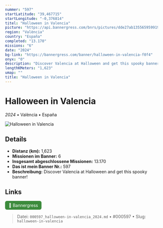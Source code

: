 ```yaml
---
nummer: "597"
startLatitude: "39,467715"
startLongitude: "-0,376814"
titel: "Halloween in Valencia"
picture: "https://api.bannergress.com/bnrs/pictures/dde27ab1355659599191184a174d41f8"
region: "València"
country: "España"
completed: "13.170"
missions: "6"
date: "2024"
bg-link: "https://bannergress.com/banner/halloween-in-valencia-f0f4"
onyx: "0"
description: "Discover Valencia at Halloween and get this spooky banner!"
lengthKMeters: "1,623"
umap: ""
title: "Halloween in Valencia"
---
```

# Halloween in Valencia

*2024* • València • España

![Halloween in Valencia](https://api.bannergress.com/bnrs/pictures/dde27ab1355659599191184a174d41f8)

## Details
- **Distanz (km):** 1,623
- **Missionen im Banner:** 6
- **Insgesamt abgeschlossene Missionen:** 13.170
- **Das ist mein Banner Nr.:** 597
- **Beschreibung:** Discover Valencia at Halloween and get this spooky banner!


## Links
<div style="margin-top: 0.5em;">
<a href="https://bannergress.com/banner/halloween-in-valencia-f0f4" target="_blank" style="display:inline-block;margin-right:8px;padding:6px 12px;background-color:#3c8b3c;color:white;text-decoration:none;border-radius:6px;">🔗 Bannergress</a>

</div>


> Datei: `000597_halloween-in-valencia_2024.md` • #000597 • Slug: `halloween-in-valencia`
